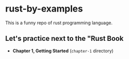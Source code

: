 # rust-by-examples
This is a funny repo of rust programming language. 

## Let's practice next to the "Rust Book

* **Chapter 1, Getting Started** (`chapter-1` directory)